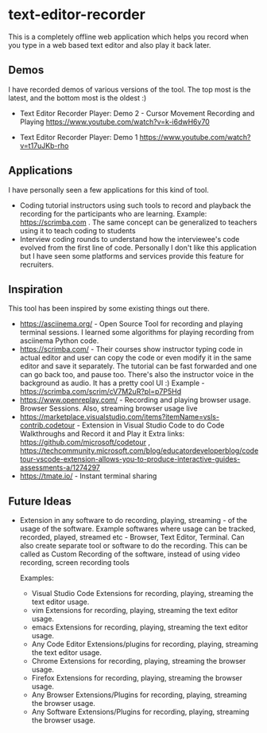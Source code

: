 # text-editor-recorder

This is a completely offline web application which helps you record when you
type in a web based text editor and also play it back later.

## Demos

I have recorded demos of various versions of the tool. The top most is the
latest, and the bottom most is the oldest :)

- Text Editor Recorder Player: Demo 2 - Cursor Movement Recording and Playing
  https://www.youtube.com/watch?v=k-i6dwH6y70

- Text Editor Recorder Player: Demo 1
  https://www.youtube.com/watch?v=t17uJKb-rho

## Applications

I have personally seen a few applications for this kind of tool.

- Coding tutorial instructors using such tools to record and playback the
  recording for the participants who are learning.
  Example: https://scrimba.com . The same concept can be generalized to
  teachers using it to teach coding to students
- Interview coding rounds to understand how the interviewee's code evolved from
  the first line of code. Personally I don't like this application but I have
  seen some platforms and services provide this feature for recruiters.

## Inspiration

This tool has been inspired by some existing things out there.

- https://asciinema.org/ - Open Source Tool for recording and playing terminal
  sessions. I learned some algorithms for playing recording from asciinema
  Python code.
- https://scrimba.com/ - Their courses show instructor typing code in actual
  editor and user can copy the code or even modify it in the same editor and
  save it separately. The tutorial can be fast forwarded and one can go back
  too, and pause too. There's also the instructor voice in the background as
  audio. It has a pretty cool UI :)
  Example - https://scrimba.com/scrim/cV7M2uR?pl=p7P5Hd
- https://www.openreplay.com/ - Recording and playing browser usage. Browser
  Sessions. Also, streaming browser usage live
- https://marketplace.visualstudio.com/items?itemName=vsls-contrib.codetour -
  Extension in Visual Studio Code to do Code Walkthroughs and Record it and
  Play it
  Extra links: https://github.com/microsoft/codetour , https://techcommunity.microsoft.com/blog/educatordeveloperblog/codetour-vscode-extension-allows-you-to-produce-interactive-guides-assessments-a/1274297
- https://tmate.io/ - Instant terminal sharing
  
## Future Ideas

- Extension in any software to do recording, playing, streaming - of the usage of
  the software. Example softwares where usage can be tracked, recorded, played,
  streamed etc - Browser, Text Editor, Terminal. Can also create separate tool
  or software to do the recording. This can be called as Custom Recording of the
  software, instead of using video recording, screen recording tools

  Examples:
  - Visual Studio Code Extensions for recording, playing, streaming
    the text editor usage.
  - vim Extensions for recording, playing, streaming
    the text editor usage.
  - emacs Extensions for recording, playing, streaming
    the text editor usage.
  - Any Code Editor Extensions/plugins for recording, playing, streaming
    the text editor usage.
  - Chrome Extensions for recording, playing, streaming
    the browser usage.
  - Firefox Extensions for recording, playing, streaming
    the browser usage.
  - Any Browser Extensions/Plugins for recording, playing, streaming
    the browser usage.
  - Any Software Extensions/Plugins for recording, playing, streaming
    the browser usage.  
